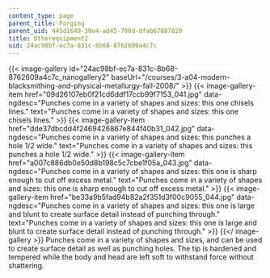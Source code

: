 ```yaml
---
content_type: page
parent_title: Forging
parent_uid: 445d1649-30e4-ad45-780d-dfab67887820
title: Otherequipment2
uid: 24ac98bf-ec7a-831c-8b68-8762609a4c7c
---
```


{{< image-gallery id="24ac98bf-ec7a-831c-8b68-8762609a4c7c_nanogallery2" baseUrl="/courses/3-a04-modern-blacksmithing-and-physical-metallurgy-fall-2008/" >}}
{{< image-gallery-item href="09d26107eb0f21cd6ddf17ccb99f7153_041.jpg" data-ngdesc="Punches come in a variety of shapes and sizes: this one chisels lines." text="Punches come in a variety of shapes and sizes: this one chisels lines." >}}
{{< image-gallery-item href="dde37dbcdd4f2469426867e844f40b31_042.jpg" data-ngdesc="Punches come in a variety of shapes and sizes: this punches a hole 1/2 wide." text="Punches come in a variety of shapes and sizes: this punches a hole 1/2 wide." >}}
{{< image-gallery-item href="a007c886db0e50d8b198c5c7cbe1f05a_043.jpg" data-ngdesc="Punches come in a variety of shapes and sizes: this one is sharp enough to cut off excess metal." text="Punches come in a variety of shapes and sizes: this one is sharp enough to cut off excess metal." >}}
{{< image-gallery-item href="be33a9b5fad94b82a2f351d3f00c9055_044.jpg" data-ngdesc="Punches come in a variety of shapes and sizes: this one is large and blunt to create surface detail instead of punching through." text="Punches come in a variety of shapes and sizes: this one is large and blunt to create surface detail instead of punching through." >}}
{{</ image-gallery >}}
Punches come in a variety of shapes and sizes, and can be used to create surface detail as well as punching holes. The tip is hardened and tempered while the body and head are left soft to withstand force without shattering.